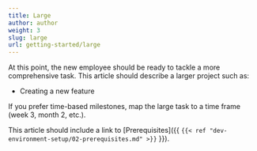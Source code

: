 ```yaml
---
title: Large
author: author
weight: 3
slug: large
url: getting-started/large
---
```


At this point, the new employee should be ready to tackle a more comprehensive task. This article should describe a larger project such as:

* Creating a new feature

If you prefer time-based milestones, map the large task to a time frame (week 3, month 2, etc.).

This article should include a link to [Prerequisites]({{ `{{< ref "dev-environment-setup/02-prerequisites.md" >}}` }}).
